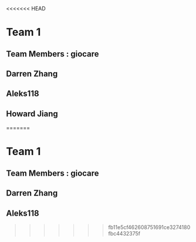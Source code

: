<<<<<<< HEAD
# Team 1

## Team Members : giocare
## Darren Zhang
## Aleks118
## Howard Jiang
=======

# Team 1

## Team Members : giocare
## Darren Zhang

## Aleks118
>>>>>>> fb11e5cf462608751691ce3274180fbc4432375f
